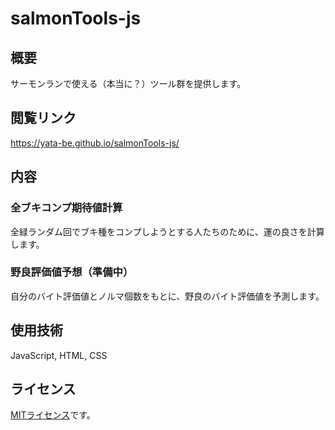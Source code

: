 # salmonTools-js

## 概要
サーモンランで使える（本当に？）ツール群を提供します。

## 閲覧リンク
https://yata-be.github.io/salmonTools-js/

## 内容
### 全ブキコンプ期待値計算
全緑ランダム回でブキ種をコンプしようとする人たちのために、運の良さを計算します。 
### 野良評価値予想（準備中）
自分のバイト評価値とノルマ個数をもとに、野良のバイト評価値を予測します。

## 使用技術
JavaScript, HTML, CSS

## ライセンス
[MITライセンス](LICENSE)です。

